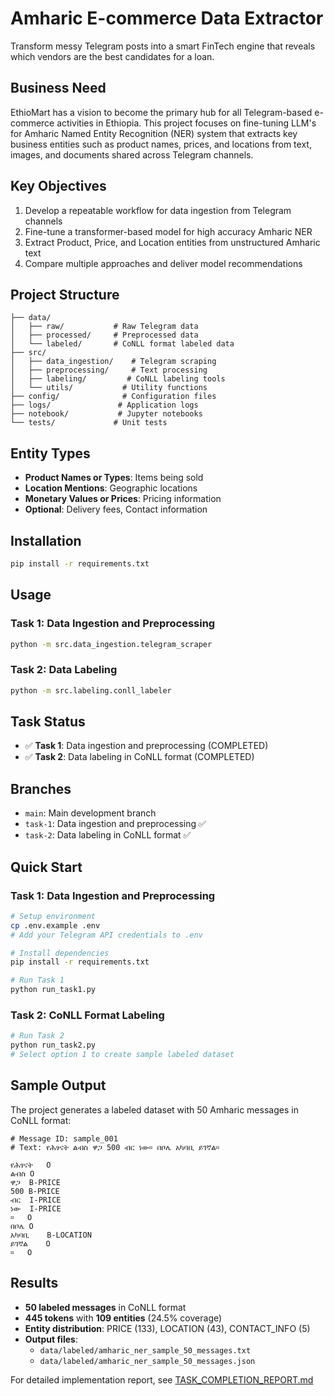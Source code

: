 # Amharic E-commerce Data Extractor

Transform messy Telegram posts into a smart FinTech engine that reveals which vendors are the best candidates for a loan.

## Business Need

EthioMart has a vision to become the primary hub for all Telegram-based e-commerce activities in Ethiopia. This project focuses on fine-tuning LLM's for Amharic Named Entity Recognition (NER) system that extracts key business entities such as product names, prices, and locations from text, images, and documents shared across Telegram channels.

## Key Objectives

1. Develop a repeatable workflow for data ingestion from Telegram channels
2. Fine-tune a transformer-based model for high accuracy Amharic NER
3. Extract Product, Price, and Location entities from unstructured Amharic text
4. Compare multiple approaches and deliver model recommendations

## Project Structure

```
├── data/
│   ├── raw/           # Raw Telegram data
│   ├── processed/     # Preprocessed data
│   └── labeled/       # CoNLL format labeled data
├── src/
│   ├── data_ingestion/    # Telegram scraping
│   ├── preprocessing/     # Text processing
│   ├── labeling/         # CoNLL labeling tools
│   └── utils/           # Utility functions
├── config/              # Configuration files
├── logs/               # Application logs
├── notebook/           # Jupyter notebooks
└── tests/             # Unit tests
```

## Entity Types

- **Product Names or Types**: Items being sold
- **Location Mentions**: Geographic locations
- **Monetary Values or Prices**: Pricing information
- **Optional**: Delivery fees, Contact information

## Installation

```bash
pip install -r requirements.txt
```

## Usage

### Task 1: Data Ingestion and Preprocessing
```bash
python -m src.data_ingestion.telegram_scraper
```

### Task 2: Data Labeling
```bash
python -m src.labeling.conll_labeler
```

## Task Status

- ✅ **Task 1**: Data ingestion and preprocessing (COMPLETED)
- ✅ **Task 2**: Data labeling in CoNLL format (COMPLETED)

## Branches

- `main`: Main development branch
- `task-1`: Data ingestion and preprocessing ✅
- `task-2`: Data labeling in CoNLL format ✅

## Quick Start

### Task 1: Data Ingestion and Preprocessing
```bash
# Setup environment
cp .env.example .env
# Add your Telegram API credentials to .env

# Install dependencies
pip install -r requirements.txt

# Run Task 1
python run_task1.py
```

### Task 2: CoNLL Format Labeling
```bash
# Run Task 2
python run_task2.py
# Select option 1 to create sample labeled dataset
```

## Sample Output

The project generates a labeled dataset with 50 Amharic messages in CoNLL format:

```
# Message ID: sample_001
# Text: የሕፃናት ልብስ ዋጋ 500 ብር ነው። በቦሌ አካባቢ ይገኛል።

የሕፃናት	O
ልብስ	O
ዋጋ	B-PRICE
500	B-PRICE
ብር	I-PRICE
ነው	I-PRICE
።	O
በቦሌ	O
አካባቢ	B-LOCATION
ይገኛል	O
።	O
```

## Results

- **50 labeled messages** in CoNLL format
- **445 tokens** with **109 entities** (24.5% coverage)
- **Entity distribution**: PRICE (133), LOCATION (43), CONTACT_INFO (5)
- **Output files**:
  - `data/labeled/amharic_ner_sample_50_messages.txt`
  - `data/labeled/amharic_ner_sample_50_messages.json`

For detailed implementation report, see [TASK_COMPLETION_REPORT.md](TASK_COMPLETION_REPORT.md)